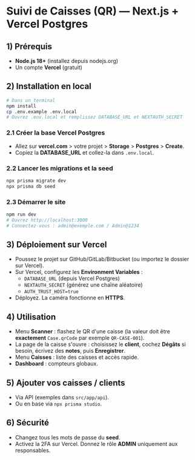 
# Suivi de Caisses (QR) — Next.js + Vercel Postgres

## 1) Prérequis
- **Node.js 18+** (installez depuis nodejs.org)
- Un compte **Vercel** (gratuit)

## 2) Installation en local
```bash
# Dans un terminal
npm install
cp .env.example .env.local
# Ouvrez .env.local et remplissez DATABASE_URL et NEXTAUTH_SECRET
```

### 2.1 Créer la base Vercel Postgres
- Allez sur **vercel.com** > votre projet > **Storage** > **Postgres** > **Create**.
- Copiez la **DATABASE_URL** et collez-la dans `.env.local`.

### 2.2 Lancer les migrations et la seed
```bash
npx prisma migrate dev
npx prisma db seed
```

### 2.3 Démarrer le site
```bash
npm run dev
# Ouvrez http://localhost:3000
# Connectez-vous : admin@exemple.com / Admin@1234
```

## 3) Déploiement sur Vercel
- Poussez le projet sur GitHub/GitLab/Bitbucket (ou importez le dossier sur Vercel).
- Sur Vercel, configurez les **Environment Variables** :
  - `DATABASE_URL` (depuis Vercel Postgres)
  - `NEXTAUTH_SECRET` (générez une chaîne aléatoire)
  - `AUTH_TRUST_HOST=true`
- Déployez. La caméra fonctionne en **HTTPS**.

## 4) Utilisation
- Menu **Scanner** : flashez le QR d'une caisse (la valeur doit être **exactement** `Case.qrCode` par exemple `QR-CASE-001`).
- La page de la caisse s'ouvre : choisissez le **client**, cochez **Dégâts** si besoin, écrivez des **notes**, puis **Enregistrer**.
- Menu **Caisses** : liste des caisses et accès rapide.
- **Dashboard** : compteurs globaux.

## 5) Ajouter vos caisses / clients
- Via API (exemples dans `src/app/api`).
- Ou en base via `npx prisma studio`.

## 6) Sécurité
- Changez tous les mots de passe du **seed**.
- Activez la 2FA sur Vercel. Donnez le rôle **ADMIN** uniquement aux responsables.
